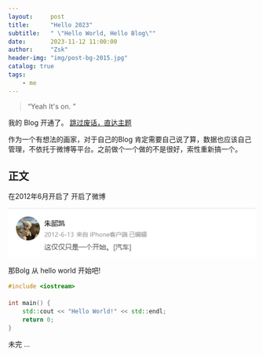 ```yaml
---
layout:     post
title:      "Hello 2023"
subtitle:   " \"Hello World, Hello Blog\""
date:       2023-11-12 11:00:00
author:     "Zsk"
header-img: "img/post-bg-2015.jpg"
catalog: true
tags:
    - me
---
```


> “Yeah It's on. ”


我的 Blog 开通了。
[跳过废话，直达主题 ](#build) 

作为一个有想法的画家，对于自己的Blog 肯定需要自己说了算，数据也应该自己管理，不依托于微博等平台。之前做个一个做的不是很好，索性重新搞一个。


## 正文
<p id = "build"></p>


在2012年6月开启了 开启了微博

![图片描述](/img/in-post/first_weibo.jpg)







那Bolg 从 hello world 开始吧!

```cpp
#include <iostream>

int main() {
    std::cout << "Hello World!" << std::endl;
    return 0;
}
```



未完 ...
